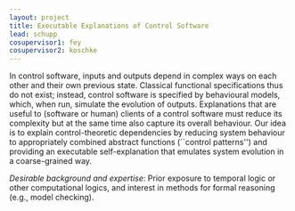 ```yaml
---
layout: project
title: Executable Explanations of Control Software 
lead: schupp
cosupervisor1: fey
cosupervisor2: koschke
---
```

In control software, inputs and outputs depend in complex ways 
on each other and their own 
previous state. Classical functional specifications thus do not exist; instead, control software is specified by behavioural models, which, when run, 
simulate the evolution of outputs. Explanations that are useful to (software or human) clients of a control software must reduce its complexity but at the same time 
also 
capture its overall behaviour. Our idea is to explain control-theoretic dependencies by reducing system behaviour to appropriately combined abstract functions (``control patterns'') and providing an executable self-explanation that emulates system evolution in a coarse-grained way. 

<em>Desirable background and expertise</em>:
Prior exposure to temporal logic or other computational logics, and interest in methods for formal reasoning (e.g., model checking).
